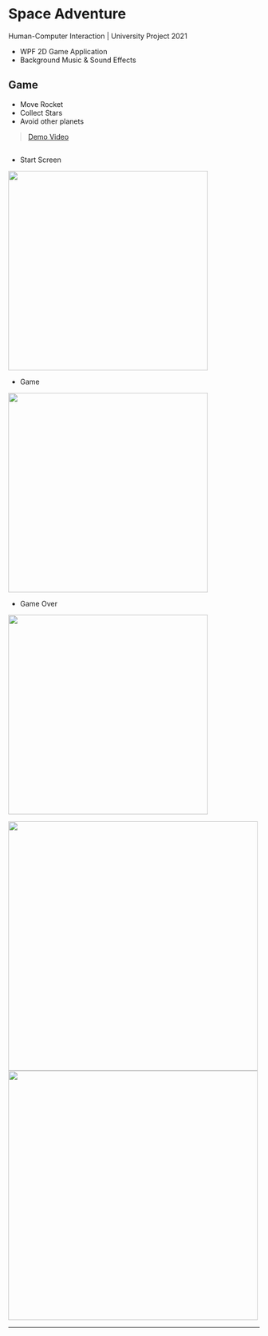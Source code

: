# Space Adventure
 Human-Computer Interaction | University Project 2021

- WPF 2D Game Application
- Background Music & Sound Effects

## Game

- Move Rocket
- Collect Stars
- Avoid other planets

> <a href="https://github.com/MilicaMilakovic/RocketMan/blob/master/Screenshots/SpaceAdventure.mkv" target="_blank" > Demo Video </a>

##
  - Start Screen
<img src="../master/Screenshots/0.PNG?" width=400 />

  - Game
<img src="../master/Screenshots/1.PNG?" width=400 />

  - Game Over
<img src="../master/Screenshots/2.PNG?" width=400 />

<p>
<img src="../master/Screenshots/4.PNG?" width=500 />
<img src="../master/Screenshots/3.PNG?" width=500 />
</p>


---
